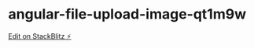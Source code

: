 # angular-file-upload-image-qt1m9w

[Edit on StackBlitz ⚡️](https://stackblitz.com/edit/angular-file-upload-image-qt1m9w)